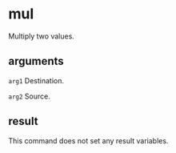 # mul

Multiply two values.

## arguments

`arg1` Destination.

`arg2` Source.

## result

This command does not set any result variables.
